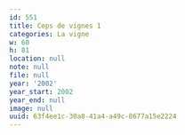 ```yaml
---
id: 551
title: Ceps de vignes 1
categories: La vigne
w: 60
h: 81
location: null
note: null
file: null
year: '2002'
year_start: 2002
year_end: null
image: null
uuid: 63f4ee1c-30a8-41a4-a49c-8677a15e2224
---
```


